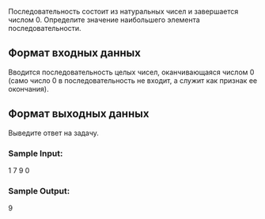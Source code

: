 Последовательность состоит из натуральных чисел и завершается числом 0. Определите значение наибольшего элемента последовательности.

## Формат входных данных
Вводится последовательность целых чисел, оканчивающаяся числом 0 (само число 0 в последовательность не входит, а служит как признак ее окончания).
## Формат выходных данных
Выведите ответ на задачу.
### Sample Input:

1
7
9
0
### Sample Output:

9

